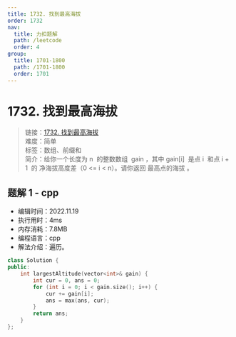 ```yaml
---
title: 1732. 找到最高海拔
order: 1732
nav:
  title: 力扣题解
  path: /leetcode
  order: 4
group:
  title: 1701-1800
  path: /1701-1800
  order: 1701
---
```


# 1732. 找到最高海拔

> 链接：[1732. 找到最高海拔](https://leetcode.cn/problems/find-the-highest-altitude/)  
> 难度：简单  
> 标签：数组、前缀和  
> 简介：给你一个长度为 n  的整数数组  gain ，其中 gain[i]  是点 i  和点 i + 1  的 净海拔高度差（0 <= i < n）。请你返回 最高点的海拔 。

## 题解 1 - cpp

- 编辑时间：2022.11.19
- 执行用时：4ms
- 内存消耗：7.8MB
- 编程语言：cpp
- 解法介绍：遍历。

```cpp
class Solution {
public:
    int largestAltitude(vector<int>& gain) {
        int cur = 0, ans = 0;
        for (int i = 0; i < gain.size(); i++) {
            cur += gain[i];
            ans = max(ans, cur);
        }
        return ans;
    }
};
```
